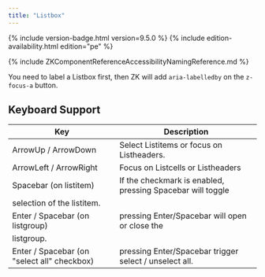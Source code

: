 ```yaml
---
title: "Listbox"
---
```


 {% include
version-badge.html version=9.5.0 %} <!--REQUIRED ZK EDITION: PE -->
{% include edition-availability.html edition="pe" %}

{% include ZKComponentReferenceAccessibilityNamingReference.md %}

You need to label a Listbox first, then ZK will add `aria-labelledby` on
the `z-focus-a` button.

## Keyboard Support

| Key | Description |
|---|---|
| ArrowUp / ArrowDown | Select Listitems or focus on Listheaders. |
| ArrowLeft / ArrowRight | Focus on Listcells or Listheaders |
| Spacebar (on listitem) | If the checkmark is enabled, pressing Spacebar will toggle
selection of the listitem. |
| Enter / Spacebar (on listgroup) | pressing Enter/Spacebar will open or close the
listgroup. |
| Enter / Spacebar (on "select all" checkbox) | pressing Enter/Spacebar trigger select / unselect all. |
